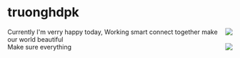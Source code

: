 # truonghdpk

<div>
<a href="#">
  <img align="right" src="https://github-readme-stats.vercel.app/api?username=truonghdpk&show_icons=true&theme=default&count_private=true&show_icons=true">
</a>
Currently I'm verry happy today, Working smart connect together make our world beautiful
<div>
  
<div>
<a href="#">
  <img align="right" src="https://github-readme-stats.vercel.app/api/top-langs/?username=truonghdpk&layout=compact)](https://github.com/anuraghazra/github-readme-stats">
</a>
Make sure everything
</div>

